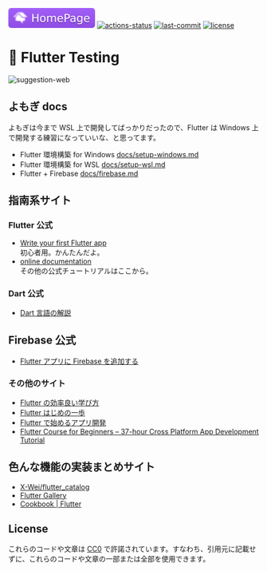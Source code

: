 [![hp](https://raw.githubusercontent.com/moyomogi/flutter_testing/master/docs/imgs/hp.svg)](https://fluttertesting-63ba1.web.app/#/)
[![actions-status](https://github.com/moyomogi/flutter_testing/actions/workflows/firebase-hosting-merge.yml/badge.svg)](https://github.com/moyomogi/flutter_testing/actions/workflows/firebase-hosting-merge.yml)
[![last-commit](https://img.shields.io/github/last-commit/moyomogi/flutter_testing)](https://github.com/moyomogi/flutter_testing/commits/master)
[![license](https://img.shields.io/badge/license-CC0--1.0-blue)](https://github.com/moyomogi/flutter_testing/blob/master/LICENSE)

# 📱 Flutter Testing

<img src="https://github.com/moyomogi/flutter_testing/raw/master/docs/imgs/suggestion-web.jpg" title="suggestion-web" height="280">

## よもぎ docs

よもぎは今まで WSL 上で開発してばっかりだったので、Flutter は Windows 上で開発する練習になっていいな、と思ってます。

- Flutter 環境構築 for Windows [docs/setup-windows.md](https://github.com/moyomogi/flutter_testing/blob/master/docs/setup-windows.md)
- Flutter 環境構築 for WSL [docs/setup-wsl.md](https://github.com/moyomogi/flutter_testing/blob/master/docs/setup-wsl.md)
- Flutter + Firebase [docs/firebase.md](https://github.com/moyomogi/flutter_testing/blob/master/docs/firebase.md)

## 指南系サイト

### Flutter 公式

- [Write your first Flutter app](https://flutter.dev/docs/get-started/codelab)  
  初心者用。かんたんだよ。
- [online documentation](https://flutter.dev/docs)  
  その他の公式チュートリアルはここから。

### Dart 公式

- [Dart 言語の解説](https://dart.dev/guides/language/language-tour)

## Firebase 公式
- [Flutter アプリに Firebase を追加する](https://firebase.google.com/docs/flutter/setup?platform=web)

### その他のサイト

- [Flutter の効率良い学び方](https://medium.com/flutter-jp/flutter-learning-c5640c5f05b9)
- [Flutter はじめの一歩](https://medium.com/flutter-jp/first-step-9b7f2c74fb08)
- [Flutter で始めるアプリ開発](https://www.flutter-study.dev/introduction/about-flutter)
- [Flutter Course for Beginners – 37-hour Cross Platform App Development Tutorial](https://youtu.be/VPvVD8t02U8)

## 色んな機能の実装まとめサイト

- [X-Wei/flutter_catalog](https://github.com/X-Wei/flutter_catalog)
- [Flutter Gallery](https://gallery.flutter.dev/#/)
- [Cookbook | Flutter](https://flutter.dev/docs/cookbook)

## License

これらのコードや文章は [CC0](https://creativecommons.org/publicdomain/zero/1.0/deed.ja) で許諾されています。すなわち、引用元に記載せずに、これらのコードや文章の一部または全部を使用できます。
